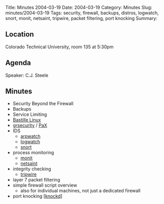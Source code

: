 Title: Minutes 2004-03-19
Date: 2004-03-19
Category: Minutes
Slug: minutes/2004-03-19
Tags: security, firewall, backups, distros, logwatch, snort, monit, netsaint, tripwire, packet filtering, port knocking
Summary:

Location
--------

Colorado Technical University, room 135 at 5:30pm

Agenda
------

Speaker: C.J. Steele

Minutes
-------

-   Security Beyond the Firewall
-   Backups
-   Service Limiting
-   [Bastille Linux](http://bastille-linux.sourceforge.net/)
-   [grsecurity](http://grsecurity.net/) /
    [PaX](http://pax.grsecurity.net/docs/)
-   IDS
    -   [arpwatch](http://ee.lbl.gov/)
    -   [logwatch](http://www.logwatch.org/)
    -   [snort](http://www.snort.org/)
-   process monitoring
    -   [monit](http://mmonit.com/monit/)
    -   [netsaint](http://netsaint.sourceforge.net/)
-   integrity checking
    -   [tripwire](http://sourceforge.net/projects/tripwire/)
-   layer 7 packet filtering
-   simple firewall script overview
    -   also for individual machines, not just a dedicated firewall
-   port knocking [[knockd](http://www.zeroflux.org/projects/knock)]

